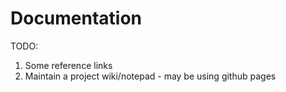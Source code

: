 # Documentation

TODO:
1. Some reference links
2. Maintain a project wiki/notepad - may be using github pages
